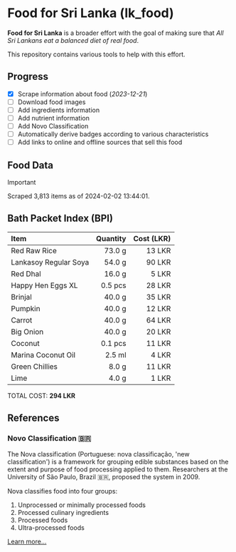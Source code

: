 # Food for Sri Lanka (lk_food)

**Food for Sri Lanka** is a broader effort with the goal of making sure that *All Sri Lankans eat a balanced diet of real food*.

This repository contains various tools to help with this effort.

## Progress

* [X] Scrape information about food (*2023-12-21*)
* [ ] Download food images
* [ ] Add ingredients information
* [ ] Add nutrient information
* [ ] Add Novo Classification
* [ ] Automatically derive badges according to various characteristics
* [ ] Add links to online and offline sources that sell this food

## Food Data

> [!IMPORTANT]
> Scraped 3,813 items as of 2024-02-02 13:44:01.

## Bath Packet Index (BPI)

Item | Quantity | Cost (LKR)
:--- | ---: | ---:
Red Raw Rice | 73.0 g | 13 LKR
Lankasoy Regular Soya | 54.0 g | 90 LKR
Red Dhal | 16.0 g | 5 LKR
Happy Hen Eggs XL | 0.5 pcs | 28 LKR
Brinjal | 40.0 g | 35 LKR
Pumpkin | 40.0 g | 12 LKR
Carrot | 40.0 g | 64 LKR
Big Onion | 40.0 g | 20 LKR
Coconut | 0.1 pcs | 11 LKR
Marina Coconut Oil | 2.5 ml | 4 LKR
Green Chillies | 8.0 g | 11 LKR
Lime | 4.0 g | 1 LKR

TOTAL COST: **294 LKR**

## References

### Novo Classification 🇧🇷

The Nova classification (Portuguese: nova classificação, 'new classification') is a framework for grouping edible substances based on the extent and purpose of food processing applied to them. Researchers at the University of São Paulo, Brazil 🇧🇷, proposed the system in 2009.

Nova classifies food into four groups:

1. Unprocessed or minimally processed foods
2. Processed culinary ingredients
3. Processed foods
4. Ultra-processed foods

[Learn more...](https://en.wikipedia.org/wiki/Nova_classification)
